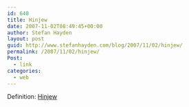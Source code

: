 ```yaml
---
id: 640
title: Hinjew
date: 2007-11-02T08:49:45+00:00
author: Stefan Hayden
layout: post
guid: http://www.stefanhayden.com/blog/2007/11/02/hinjew/
permalink: /2007/11/02/hinjew/
Post:
  - link
categories:
  - web
---
```

Definition: <a href="http://www.urbandictionary.com/define.php?term=hinjew">Hinjew</a>